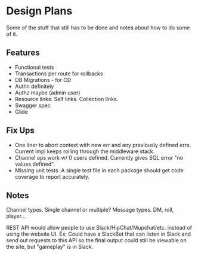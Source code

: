 # Design Plans

Some of the stuff that still has to be done and notes about how to do some of it.

## Features

- Functional tests
- Transactions per route for rollbacks
- DB Migrations - for CD
- Authn definitely
- Authz maybe (admin user)
- Resource links: Self links. Collection links.
- Swagger spec
- Glide

## Fix Ups

- One liner to abort context with new err and any previously defined errs. Current impl keeps rolling through the middleware stack.
- Channel ops work w/ 0 users defined. Currently gives SQL error "no values defined".
- Missing unit tests. A single test file in each package should get code coverage to report accurately.

## Notes

Channel types. Single channel or multiple?
Message types. DM, roll, player...

REST API would allow people to use Slack/HipChat/Mupchat/etc. instead of using the website UI.
Ex: Could have a SlackBot that can listen in Slack and send out requests to this API so
the final output could still be viewable on the site, but "gameplay" is in Slack.
